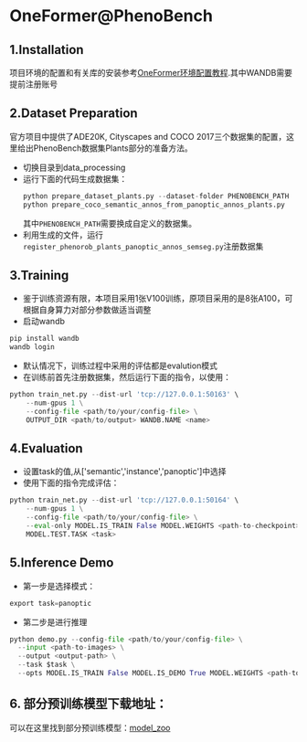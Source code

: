 # OneFormer@PhenoBench
## 1.Installation
项目环境的配置和有关库的安装参考[OneFormer环境配置教程](https://github.com/SHI-Labs/OneFormer/blob/main/INSTALL.md).其中WANDB需要提前注册账号
## 2.Dataset Preparation
官方项目中提供了ADE20K, Cityscapes and COCO 2017三个数据集的配置，这里给出PhenoBench数据集Plants部分的准备方法。
- 切换目录到data_processing
- 运行下面的代码生成数据集：
   ```python
   python prepare_dataset_plants.py --dataset-folder PHENOBENCH_PATH
   python prepare_coco_semantic_annos_from_panoptic_annos_plants.py 
   ```
  其中`PHENOBENCH_PATH`需要换成自定义的数据集。</br>
- 利用生成的文件，运行`register_phenorob_plants_panoptic_annos_semseg.py`注册数据集

## 3.Training
- 鉴于训练资源有限，本项目采用1张V100训练，原项目采用的是8张A100，可根据自身算力对部分参数做适当调整
- 启动wandb
```python
pip install wandb
wandb login
```
- 默认情况下，训练过程中采用的评估都是evalution模式
- 在训练前首先注册数据集，然后运行下面的指令，以使用：
```python
python train_net.py --dist-url 'tcp://127.0.0.1:50163' \
    --num-gpus 1 \
    --config-file <path/to/your/config-file> \
    OUTPUT_DIR <path/to/output> WANDB.NAME <name>
```

## 4.Evaluation
- 设置task的值,从['semantic','instance','panoptic']中选择
- 使用下面的指令完成评估：
```python
python train_net.py --dist-url 'tcp://127.0.0.1:50164' \
    --num-gpus 1 \
    --config-file <path/to/your/config-file> \
    --eval-only MODEL.IS_TRAIN False MODEL.WEIGHTS <path-to-checkpoint> \
    MODEL.TEST.TASK <task>
```

## 5.Inference Demo
- 第一步是选择模式：
```python
export task=panoptic
```
- 第二步是进行推理
```python
python demo.py --config-file <path/to/your/config-file> \
  --input <path-to-images> \
  --output <output-path> \
  --task $task \
  --opts MODEL.IS_TRAIN False MODEL.IS_DEMO True MODEL.WEIGHTS <path-to-checkpoint>
```

## 6. 部分预训练模型下载地址：
可以在这里找到部分预训练模型：[model_zoo](https://github.com/SHI-Labs/OneFormer/tree/main?tab=readme-ov-file#results)